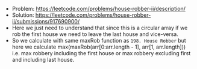 - Problem: https://leetcode.com/problems/house-robber-ii/description/
- Solution: https://leetcode.com/problems/house-robber-ii/submissions/917690900/
- Here we just need to understand that since this is a circular array if we rob the first house we need to leave the last house and vice-versa.
- So we calculate with same maxRob function as `198. House Robber` but here we calculate max(maxRob(arr[0:arr.length - 1], arr[1, arr.length])) i.e. max robbery including the first house or max robbery excluding first and including last house.